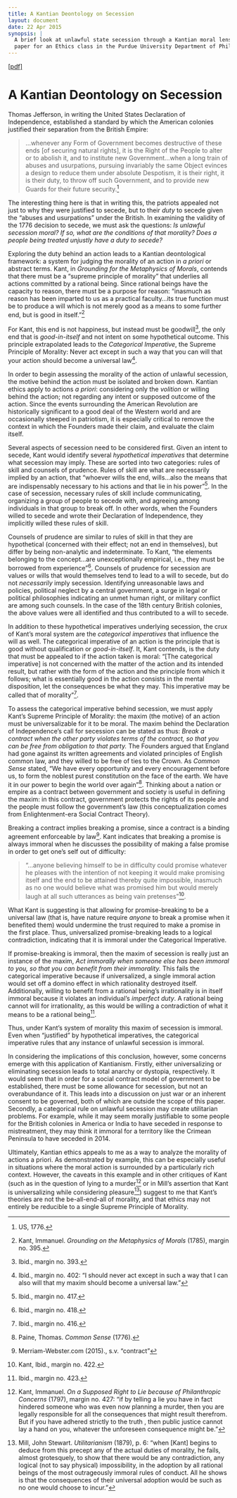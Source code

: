 ```yaml
---
title: A Kantian Deontology on Secession
layout: document
date: 22 Apr 2015
synopsis: |
  A brief look at unlawful state secession through a Kantian moral lens. A term
  paper for an Ethics class in the Purdue University Department of Philosophy.
---
```


<p class="top-right">
  <a href="/docs/kant.pdf">[pdf]</a>
</p>

# A Kantian Deontology on Secession

Thomas Jefferson, in writing the United States Declaration of
Independence, established a standard by which the American colonies
justified their separation from the British Empire:

> …whenever any Form of Government becomes destructive of these ends
  <span>[</span>of securing natural rights<span>]</span>, it is the Right
  of the People to alter or to abolish it, and to institute new
  Government…when a long train of abuses and usurpations, pursuing
  invariably the same Object evinces a design to reduce them under
  absolute Despotism, it is their right, it is their duty, to throw off
  such Government, and to provide new Guards for their future
  security.[^1]

The interesting thing here is that in writing this, the patriots
appealed not just to why they were justified to secede, but to their
*duty* to secede given the “abuses and usurpations” under the British.
In examining the validity of the 1776 decision to secede, we must ask
the questions: *Is unlawful secession moral? If so, what are the
conditions of that morality? Does a people being treated unjustly have a
duty to secede?*

Exploring the duty behind an action leads to a Kantian deontological
framework: a system for judging the morality of an action in *a priori*
or abstract terms. Kant, in *Grounding for the Metaphysics of Morals*,
contends that there must be a “supreme principle of morality” that
underlies all actions committed by a rational being. Since rational
beings have the capacity to reason, there must be a purpose for reason:
“inasmuch as reason has been imparted to us as a practical faculty…its
true function must be to produce a will which is not merely good as a
means to some further end, but is good in itself.”[^2]

For Kant, this end is not happiness, but instead must be goodwill[^3],
the only end that is *good-in-itself* and not intent on some
hypothetical outcome. This principle extrapolated leads to the
*Categorical Imperative*, the Supreme Principle of Morality: Never act
except in such a way that you can will that your action should become a
universal law[^4].

In order to begin assessing the morality of the action of unlawful
secession, the motive behind the action must be isolated and broken
down. Kantian ethics apply to actions *a priori*: considering only the
*volition* or willing behind the action; not regarding any intent or
supposed outcome of the action. Since the events surrounding the
American Revolution are historically significant to a good deal of the
Western world and are occasionally steeped in patriotism, it is
especially critical to remove the context in which the Founders made
their claim, and evaluate the claim itself.

Several aspects of secession need to be considered first. Given an
intent to secede, Kant would identify several *hypothetical imperatives*
that determine what secession may imply. These are sorted into two
categories: rules of skill and counsels of prudence. Rules of skill are
what are necessarily implied by an action, that “whoever wills the end,
wills…also the means that are indispensably necessary to his actions and
that lie in his power”[^5]. In the case of secession, necessary rules of
skill include communicating, organizing a group of people to secede
with, and agreeing among individuals in that group to break off. In
other words, when the Founders willed to secede and wrote their
Declaration of Independence, they implicitly willed these rules of
skill.

Counsels of prudence are similar to rules of skill in that they are
hypothetical (concerned with their effect; not an end in themselves),
but differ by being non-analytic and indeterminate. To Kant, “the
elements belonging to the concept…are unexceptionally empirical, i.e.,
they must be borrowed from experience”[^6]. Counsels of prudence for
secession are values or wills that would themselves tend to lead to a
will to secede, but do not *necessarily* imply secession. Identifying
unreasonable laws and policies, political neglect by a central
government, a surge in legal or political philosophies indicating an
unmet human right, or military conflict are among such counsels. In the
case of the 18th century British colonies, the above values were all
identified and thus contributed to a will to secede.

In addition to these hypothetical imperatives underlying secession, the
crux of Kant’s moral system are the *categorical imperatives* that
influence the will as well. The categorical imperative of an action is
the principle that is good without qualification or *good-in-itself*.
It, Kant contends, is the duty that must be appealed to if the action
taken is moral: “<span>[</span>The categorical imperative<span>]</span>
is not concerned with the matter of the action and its intended result,
but rather with the form of the action and the principle from which it
follows; what is essentially good in the action consists in the mental
disposition, let the consequences be what they may. This imperative may
be called that of morality”[^7].

To assess the categorical imperative behind secession, we must apply
Kant’s Supreme Principle of Morality: the maxim (the motive) of an
action must be universalizable for it to be moral. The maxim behind the
Declaration of Independence’s call for secession can be stated as thus:
*Break a contract when the other party violates terms of the contract,
so that you can be free from obligation to that party.* The Founders
argued that England had gone against its written agreements and violated
principles of English common law, and they willed to be free of ties to
the Crown. As *Common Sense* stated, “We have every opportunity and
every encouragement before us, to form the noblest purest constitution
on the face of the earth. We have it in our power to begin the world
over again”[^8]. Thinking about a nation or empire as a contract between
government and society is useful in defining the maxim: in this
contract, government protects the rights of its people and the people
must follow the government’s law (this conceptualization comes from
Enlightenment-era Social Contract Theory).

Breaking a contract implies breaking a promise, since a contract is a
binding agreement enforceable by law[^9]. Kant indicates that breaking a
promise is always immoral when he discusses the possibility of making a
false promise in order to get one’s self out of difficulty:

> “…anyone believing himself to be in difficulty could promise whatever he
  pleases with the intention of not keeping it would make promising itself
  and the end to be attained thereby quite impossible, inasmuch as no one
  would believe what was promised him but would merely laugh at all such
  utterances as being vain pretenses”[^10].

What Kant is suggesting is that allowing for promise-breaking to be a
universal law (that is, have nature require *anyone* to break a promise
when it benefited them) would undermine the trust required to make a
promise in the first place. Thus, universalized promise-breaking leads
to a logical contradiction, indicating that it is immoral under the
Categorical Imperative.

If promise-breaking is immoral, then the maxim of secession is really
just an instance of the maxim, *Act immorally when someone else has been
immoral to you, so that you can benefit from their immorality.* This
fails the categorical imperative because if universalized, a single
immoral action would set off a domino effect in which rationality
destroyed itself. Additionally, willing to benefit from a rational
being’s irrationality is in itself immoral because it violates an
individual’s *imperfect duty*. A rational being cannot will for
irrationality, as this would be willing a contradiction of what it means
to be a rational being[^11].

Thus, under Kant’s system of morality this maxim of secession is
immoral. Even when “justified” by hypothetical imperatives, the
categorical imperative rules that any instance of unlawful secession is
immoral.

In considering the implications of this conclusion, however, some
concerns emerge with this application of Kantianism. Firstly, either
universalizing or eliminating secession leads to total anarchy or
dystopia, respectively. It would seem that in order for a social
contract model of government to be established, there must be some
allowance for secession, but not an overabundance of it. This leads into
a discussion on just war or an inherent consent to be governed, both of
which are outside the scope of this paper. Secondly, a categorical rule
on unlawful secession may create utilitarian problems. For example,
while it may seem morally justifiable to some people for the British
colonies in America or India to have seceded in response to
mistreatment, they may think it immoral for a territory like the Crimean
Peninsula to have seceded in 2014.

Ultimately, Kantian ethics appeals to me as a way to analyze the
morality of actions a priori. As demonstrated by example, this can be
especially useful in situations where the moral action is surrounded by
a particularly rich context. However, the caveats in this example and in
other critiques of Kant (such as in the question of lying to a
murder[^12] or in Mill’s assertion that Kant is universalizing while
considering pleasure[^13]) suggest to me that Kant’s theories are not
the be-all-end-all of morality, and that ethics may not entirely be
reducible to a single Supreme Principle of Morality.

[^1]: US, 1776.

[^2]: Kant, Immanuel. *Grounding on the Metaphysics of Morals* (1785),
    margin no. 395.

[^3]: Ibid., margin no. 393.

[^4]: Ibid., margin no. 402: “I should never act except in such a way
    that I can also will that my maxim should become a universal law.”

[^5]: Ibid., margin no. 417.

[^6]: Ibid., margin no. 418.

[^7]: Ibid., margin no. 416.

[^8]: Paine, Thomas. *Common Sense* (1776).

[^9]: Merriam-Webster.com (2015)., s.v. “contract”

[^10]: Kant, Ibid., margin no. 422.

[^11]: Ibid., margin no. 423.

[^12]: Kant, Immanuel. *On a Supposed Right to Lie because of
    Philanthropic Concerns* (1797), margin no. 427: “if by telling a lie
    you have in fact hindered someone who was even now planning a
    murder, then you are legally responsible for all the consequences
    that might result therefrom. But if you have adhered strictly to the
    truth , then public justice cannot lay a hand on you, whatever the
    unforeseen consequence might be.”

[^13]: Mill, John Stewart. *Utilitarianism* (1879), p. 6: “when
    <span>[</span>Kant<span>]</span> begins to deduce from this precept
    any of the actual duties of morality, he fails, almost grotesquely,
    to show that there would be any contradiction, any logical (not to
    say physical) impossibility, in the adoption by all rational beings
    of the most outrageously immoral rules of conduct. All he shows is
    that the consequences of their universal adoption would be such as
    no one would choose to incur.”

